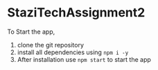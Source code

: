 # StaziTechAssignment2

To Start the app,
1. clone the git repository
2. install all dependencies using `npm i -y`
3. After installation use `npm start` to start the app